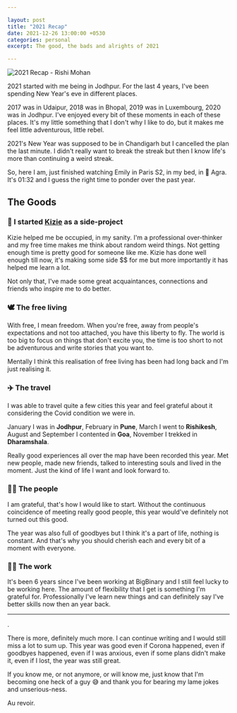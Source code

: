 ```yaml
---

layout: post
title: "2021 Recap"
date: 2021-12-26 13:00:00 +0530
categories: personal
excerpt: The good, the bads and alrights of 2021

---
```


![2021 Recap - Rishi Mohan](/images/posts/2021.png)

2021 started with me being in Jodhpur.
For the last 4 years, I've been spending New Year's
eve in different places.

2017 was in Udaipur, 2018 was in Bhopal, 
2019 was in Luxembourg, 2020 was in Jodhpur.
I've enjoyed every bit of these moments 
in each of these places. It's my little
something that I don't why I like to do,
but it makes me feel little adventurous,
little rebel.

2021's New Year was supposed
to be in Chandigarh but I cancelled the plan
the last minute. I didn't really want to
break the streak but then I know life's
more than continuing a weird streak.

So, here I am, just finished watching Emily in Paris S2, 
in my bed, in 📍 Agra. It's 01:32 and I guess
the right time to ponder over the past year.

## The Goods

### 🚀 I started [Kizie](https://kizie.co) as a side-project

Kizie helped me be occupied, in my sanity. 
I'm a professional over-thinker and my free time
makes me think about random weird things.
Not getting enough time is pretty good
for someone like me. Kizie has done well enough till now,
it's making some side $$ for me but more importantly 
it has helped me learn a lot.

Not only that, I've made some great acquaintances,
connections and friends who inspire me to do better.

### 🕊 The free living

With free, I mean freedom. When you're free,
away from people's expectations and not too attached,
you have this liberty to fly. The world is too big
to focus on things that don't excite you, 
the time is too short to not be adventurous 
and write stories that you want to.

Mentally I think this realisation of free living 
has been had long back and I'm just realising it.

### ✈️ The travel

I was able to travel quite a few cities this year
and feel grateful about it considering the Covid 
condition we were in.

January I was in **Jodhpur**, February in **Pune**,
March I went to **Rishikesh**, August and September
I contented in **Goa**, November I trekked in
**Dharamshala**.

Really good experiences all over the map have
been recorded this year. Met new people,
made new friends, talked to interesting souls
and lived in the moment. Just the kind of life
I want and look forward to.

### 👯‍♂️ The people

I am grateful, that's how I would like to start.
Without the continuous coincidence of meeting
really good people, this year would've
definitely not turned out this good.

The year was also full of goodbyes 
but I think it's a part of life, 
nothing is constant. And that's why you should
cherish each and every bit of a moment
with everyone.

### 🧑‍💻 The work

It's been 6 years since I've been working at
BigBinary and I still feel lucky to be working here.
The amount of flexibility that I get 
is something I'm grateful for. 
Professionally I've learn new things 
and can definitely say I've better skills
now then an year back.

---
.

There is more, definitely much more. I can continue writing
and I would still miss a lot to sum up.
This year was good even if Corona happened,
even if goodbyes happened, even if I was anxious,
even if some plans didn't make it, 
even if I lost, the year was still great.

If you know me, or not anymore, or will know me,
just know that I'm becoming one heck of a guy 😅
and thank you for bearing my lame jokes and unserious-ness.

Au revoir.
